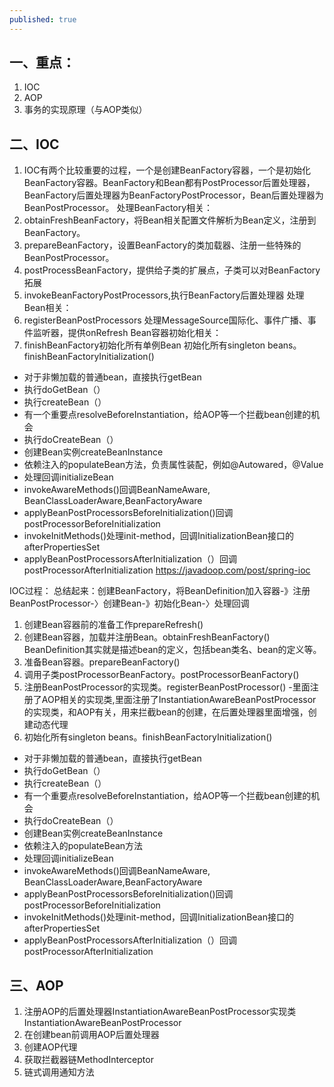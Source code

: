 ```yaml
---
published: true
---
```

## 一、重点：
1.  IOC
2. AOP
3. 事务的实现原理（与AOP类似）

## 二、IOC
1. IOC有两个比较重要的过程，一个是创建BeanFactory容器，一个是初始化BeanFactory容器。BeanFactory和Bean都有PostProcessor后置处理器，BeanFactory后置处理器为BeanFactoryPostProcessor，Bean后置处理器为BeanPostProcessor。
处理BeanFactory相关：
2. obtainFreshBeanFactory，将Bean相关配置文件解析为Bean定义，注册到BeanFactory。
3. prepareBeanFactory，设置BeanFactory的类加载器、注册一些特殊的BeanPostProcessor。
4. postProcessBeanFactory，提供给子类的扩展点，子类可以对BeanFactory拓展
5.  invokeBeanFactoryPostProcessors,执行BeanFactory后置处理器
处理Bean相关：
6. registerBeanPostProcessors
处理MessageSource国际化、事件广播、事件监听器，提供onRefresh
Bean容器初始化相关：
7. finishBeanFactory初始化所有单例Bean
初始化所有singleton beans。finishBeanFactoryInitialization()
- 对于非懒加载的普通bean，直接执行getBean
- 执行doGetBean（）
- 执行createBean（）
- 有一个重要点resolveBeforeInstantiation，给AOP等一个拦截bean创建的机会
- 执行doCreateBean（）
- 创建Bean实例createBeanInstance
- 依赖注入的populateBean方法，负责属性装配，例如@Autowared，@Value
- 处理回调initializeBean
- invokeAwareMethods()回调BeanNameAware, BeanClassLoaderAware,BeanFactoryAware
- applyBeanPostProcessorsBeforeInitialization()回调postProcessorBeforeInitialization
- invokeInitMethods()处理init-method，回调InitializationBean接口的afterPropertiesSet
- applyBeanPostProcessorsAfterInitialization（）回调postProcessorAfterInitialization
https://javadoop.com/post/spring-ioc

IOC过程：
总结起来：创建BeanFactory，将BeanDefinition加入容器-》注册BeanPostProcessor-〉创建Bean-》初始化Bean-〉处理回调
1. 创建Bean容器前的准备工作prepareRefresh()
2. 创建Bean容器，加载并注册Bean。obtainFreshBeanFactory()
BeanDefinition其实就是描述bean的定义，包括bean类名、bean的定义等。
3. 准备Bean容器。prepareBeanFactory()
4. 调用子类postProcessorBeanFactory。postProcessorBeanFactory()
5. 注册BeanPostProcessor的实现类。registerBeanPostProcessor()
-里面注册了AOP相关的实现类,里面注册了InstantiationAwareBeanPostProcessor的实现类，和AOP有关，用来拦截bean的创建，在后置处理器里面增强，创建动态代理
6. 初始化所有singleton beans。finishBeanFactoryInitialization()
- 对于非懒加载的普通bean，直接执行getBean
- 执行doGetBean（）
- 执行createBean（）
- 有一个重要点resolveBeforeInstantiation，给AOP等一个拦截bean创建的机会
- 执行doCreateBean（）
- 创建Bean实例createBeanInstance
- 依赖注入的populateBean方法
- 处理回调initializeBean
- invokeAwareMethods()回调BeanNameAware, BeanClassLoaderAware,BeanFactoryAware
- applyBeanPostProcessorsBeforeInitialization()回调postProcessorBeforeInitialization
- invokeInitMethods()处理init-method，回调InitializationBean接口的afterPropertiesSet
- applyBeanPostProcessorsAfterInitialization（）回调postProcessorAfterInitialization

## 三、AOP
1. 注册AOP的后置处理器InstantiationAwareBeanPostProcessor实现类InstantiationAwareBeanPostProcessor
2. 在创建bean前调用AOP后置处理器
3. 创建AOP代理
4. 获取拦截器链MethodInterceptor
5. 链式调用通知方法
